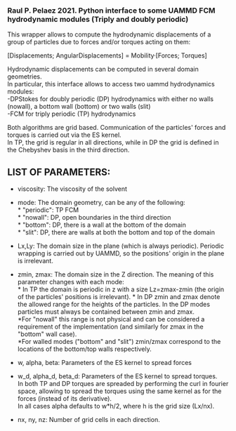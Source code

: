 ### Raul P. Pelaez 2021. Python interface to some UAMMD FCM hydrodynamic modules (Triply and doubly periodic)

This wrapper allows to compute the hydrodynamic displacements of a group of particles due to forces and/or torques acting on them: 
<!--- Donev: mobility.h does not have torques any more ;-) Does this python code work with torques also (nice if it did)? ---> 

 [Displacements; AngularDisplacements] = Mobility·[Forces; Torques]  
 
Hydrodynamic displacements can be computed in several domain geometries.  
In particular, this interface allows to access two uammd hydrodynamics modules:  
 -DPStokes for doubly periodic (DP) hydrodynamics with either no walls (nowall), a bottom wall (bottom) or two walls (slit)  
 -FCM for triply periodic (TP) hydrodynamics  

Both algorithms are grid based. Communication of the particles' forces and torques is carried out via the ES kernel.  
In TP, the grid is regular in all directions, while in DP the grid is defined in the Chebyshev basis in the third direction.  


## LIST OF PARAMETERS:

* viscosity: The viscosity of the solvent  

* mode:      The domain geometry, can be any of the following:  
       * "periodic": TP FCM  
       * "nowall":   DP, open boundaries in the third direction  
       * "bottom":   DP, there is a wall at the bottom of the domain  
       * "slit":     DP, there are walls at both the bottom and top of the domain  

* Lx,Ly:     The domain size in the plane (which is always periodic). Periodic wrapping is carried out by UAMMD, so the positions' origin in the plane is irrelevant.
<!--- Donev: Please confirm this is not [-Lx,Lx] i.e. length is 2*Lx as in the DPStokes paper --->  

* zmin, zmax: The domain size in the Z direction. The meaning of this parameter changes with each mode:  
             * In TP the domain is periodic in z with a size Lz=zmax-zmin (the origin of the particles' positions is irrelevant). 
             * In DP zmin and zmax denote the allowed range for the heights of the particles. In the DP modes particles must always be contained between zmin and zmax.  
                *For "nowall" this range is not physical and can be considered a requirement of the implementation (and similarly for zmax in the "bottom" wall case).  
                *For walled modes ("bottom" and "slit") zmin/zmax correspond to the locations of the bottom/top walls respectively.  

     <!--- Donev: Maybe it would be nice to point here to the script that determines these algorithm written by Sachin? ---> 

* w, alpha, beta: Parameters of the ES kernel to spread forces  
* w_d, alpha_d, beta_d: Parameters of the ES kernel to spread torques.  
     In both TP and DP torques are spreaded by performing the curl in fourier space, allowing to spread the torques using the same kernel as for the forces (instead of its derivative).  
     In all cases alpha defaults to w*h/2, where h is the grid size (Lx/nx). 

* nx, ny, nz: Number of grid cells in each direction.  


